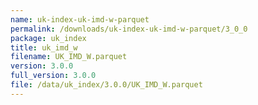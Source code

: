 ```yaml
---
name: uk-index-uk-imd-w-parquet
permalink: /downloads/uk-index-uk-imd-w-parquet/3_0_0
package: uk_index
title: uk_imd_w
filename: UK_IMD_W.parquet
version: 3.0.0
full_version: 3.0.0
file: /data/uk_index/3.0.0/UK_IMD_W.parquet
---
```

